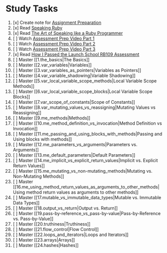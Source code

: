 # Study Tasks

1. [x] Create note for [Assignment Preparation](https://drive.google.com/file/d/16Q32xXRoJ0wFMwiA8CojhdqfwCgE9rjj/view)
2. [x] Read [Speaking Ruby](https://medium.com/@rebeccabiancofiorecw/speaking-in-ruby-caabc4f1adf6)
3. [x] Read [The Art of Speaking like a Ruby Programmer](https://medium.com/@derek.novak1/the-art-of-speaking-like-a-ruby-programmer-cfc321bf3157)
4. [ ] Watch [Assessment Prep Video Part 1](https://launchschool.com/blog/live-session-beginning-ruby)
5. [ ] Watch [Assessment Prep Video Part 2](https://launchschool.com/blog/live-session-beginning-ruby-part-2)
6. [ ] Watch [Assessment Prep Video Part 3](https://launchschool.com/blog/live-session-beginning-ruby-part-3)
7. [x] Read [How I Passed  the Launch School RB109 Assessment](https://medium.com/@michael.joshua.hall/how-i-passed-the-launch-school-rb109-assessments-1702830ff7f5?source=your_stories_page-------------------------------------)
8. [ ] Master [[1.the_basics|The Basics]]
9. [ ] Master [[2.var_variables|Variables]]
10. [ ] Master [[3.var_variables_as_pointers|Variables as Pointers]]
11. [ ] Master [[4.var_variable_shadowing|Variable Shadowing]]
12. [ ] Master [[5.var_local_variable_scope_methods|Local Variable Scope Methods]]
13. [ ] Master [[6.var_local_variable_scope_blocks|Local Variable Scope Blocks]]
14. [ ] Master [[7.var_scope_of_constants|Scope of Constants]]
15. [ ] Master [[8.var_mutating_values_vs_reassigning|Mutating Values vs Reassigning]]
16. [ ] Master [[9.me_methods|Methods]]
17. [ ] Master [[10.me_method_definition_vs_invocation|Method Definition vs Invocation]]
18. [ ] Master [[11.me_passing_and_using_blocks_with_methods|Passing and Using blocks with methods]]
19. [ ] Master [[12.me_parameters_vs_arguments|Parameters vs. Arguments]]
20. [ ] Master [[13.me_default_parameters|Default Parameters]]
21. [ ] Master [[14.me_implicit_vs_explicit_return_values|Implicit vs. Explicit Return Values]]
22. [ ] Master [[15.me_mutating_vs_non-mutating_methods|Mutating vs. Non-Mutating Methods]]
23. [ ] Master [[16.me_using_method_return_values_as_arguments_to_other_methods|Using method return values as arguments to other methods]]
24. [ ] Master [[17.mutable_vs_immutable_data_types|Mutable vs. Immutable Data Types]]
25. [ ] Master [[18.output_vs_return|Output vs. Return]]
26. [ ] Master [[19.pass-by-reference_vs_pass-by-value|Pass-by-Reference vs. Pass-by-Value]]
27. [ ] Master [[20.truthiness|Truthiness]]
28. [ ] Master [[21.flow_control|Flow Control]]
29. [ ] Master [[22.loops_and_iterators|Loops and Iterators]]
30. [ ] Master [[23.arrays|Arrays]]
31. [ ] Master [[24.hashes|Hashes]]





